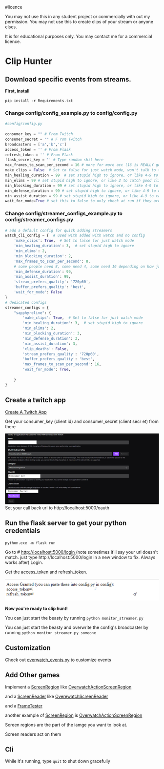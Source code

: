 #licence

You may not use this in any student project or commercially with out my permission. You may not use this to create clips of your stream or anyone elses.

It is for educational purposes only. You may contact me for a commercial licence. 

# Clip Hunter
## Download specific events from streams. 


**First, install** 

`pip install -r Requirements.txt`




### Change config/config_example.py to config/config.py


 
```python
#config/config.py

consumer_key = "" # From Twitch
consumer_secret = "" # F rom Twitch
broadcasters = ['a','b','c'] 
access_token = '' # From Flask
refresh_token = '' # From Flask
flask_secret_key = '' # Type random shit here
max_frames_to_scan_per_second = 16 # more for more acc (16 is REALLY good almost too good) less for more speed. 4 is min.
make_clips = False  # Set to false for just watch mode, won't talk to twitch api or bug you about it
min_healing_duration = 99  # set stupid high to ignore, or like 4-9 to catch good clips
min_elims = 99 # set stupid high to ignore, or like 2 to catch good clips
min_blocking_duration = 99 # set stupid high to ignore, or like 4-9 to catch good clips
min_defense_duration = 99 # set stupid high to ignore, or like 4-9 to catch good clips
min_assist_duration = 99 # set stupid high to ignore, or like 4-9 to catch good clips
wait_for_mode=True # set this to false to only check at run if they are live. Set to True to wait for them to go live. 
```

### Change config/streamer_configs_example.py to config/streamer_configs.py
```python
# add a default config for quick adding streamers
watch_cli_config = {  # used with added with watch and no config
    'make_clips': True,  # Set to false for just watch mode
    'min_healing_duration': 3,  # set stupid high to ignore
    'min_elims': 2,
    'min_blocking_duration': 2,
    'max_frames_to_scan_per_second': 8,
    # some people need 8, some need 4, some need 16 depending on how jank their stream is
    'min_defense_duration': 99,
    'min_assist_duration': 99,
    'stream_prefers_quality': '720p60',
    'buffer_prefers_quality': 'best',
    'wait_for_mode': False
}
# dedicated configs
streamer_configs = {
    "sapphyrelive": {
        'make_clips': True,  # Set to false for just watch mode
        'min_healing_duration': 3,  # set stupid high to ignore
        'min_elims': 2,
        'min_blocking_duration': 3,
        'min_defense_duration': 3,
        'min_assist_duration': 3,
        'clip_deaths': False,
        'stream_prefers_quality': '720p60',
        'buffer_prefers_quality': 'best',
        'max_frames_to_scan_per_second': 16,
        'wait_for_mode': True,

    }
}


```
## Create a twitch app

[Create A Twitch App](https://dev.twitch.tv/console/apps/create)


Get your consumer_key (client id) and consumer_secret (client secr
et) from there

![img_twitch_config.png](image_twitch_config.png)
Set your call back url to http://localhost:5000/oauth

## Run the flask server to get your python credentials

`python.exe -m flask run`

Go to # [http://localhost:5000/login ](http://localhost:5000/oauth)
(note sometimes it'll say your url doesn't match. just type http://localhost:5000/login in a new window to fix. Always works after)
Login.

Get the access_token and refresh_token.

![image_flask.png](image_flask.png)


**Now you're ready to clip hunt!**


You can just start the beasty by running `python monitor_streamer.py`



You can just start the beasty and overwrite the config's broadcaster by running `python monitor_streamer.py someone`

## Customization

Check out [overwatch_events.py](Events/overwatch_events.py) to customize events

## Add Other games

Implement a [ScreenRegion](Ocr/screen_region.py) like  [OverwatchActionScreenRegion](Ocr/overwatch_readers/overwatch_action_screen_region.py)

and a [ScreenReader](Ocr/screen_reader.py) like  [OverewatchScreenReader](Ocr/overwatch_readers/overwatch_screen_reader.py)

and a [FrameTester](Ocr/frames/frame_tester.py)  

another example of [ScreenRegion](Ocr/screen_region.py) is [OverwatchActionScreenRegion](Ocr/overwatch_readers/overwatch_searching_for_game_screen_region.py)

Screen regions are the part of the iamge you want to look at.

Screen readers act on them



## Cli

While it's running, type `quit` to shut down gracefully 
